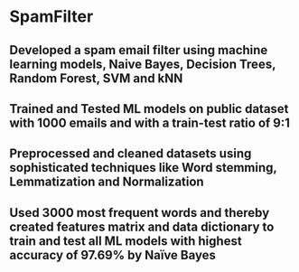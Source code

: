 # SpamFilter

## Developed a spam email filter using machine learning models, Naive Bayes, Decision Trees, Random Forest, SVM and kNN
## Trained and Tested ML models on public dataset with 1000 emails and with a train-test ratio of 9:1
## Preprocessed and cleaned datasets using sophisticated techniques like Word stemming, Lemmatization and Normalization
## Used 3000 most frequent words and thereby created features matrix and data dictionary to train and test all ML models with highest accuracy of 97.69% by Naïve Bayes
